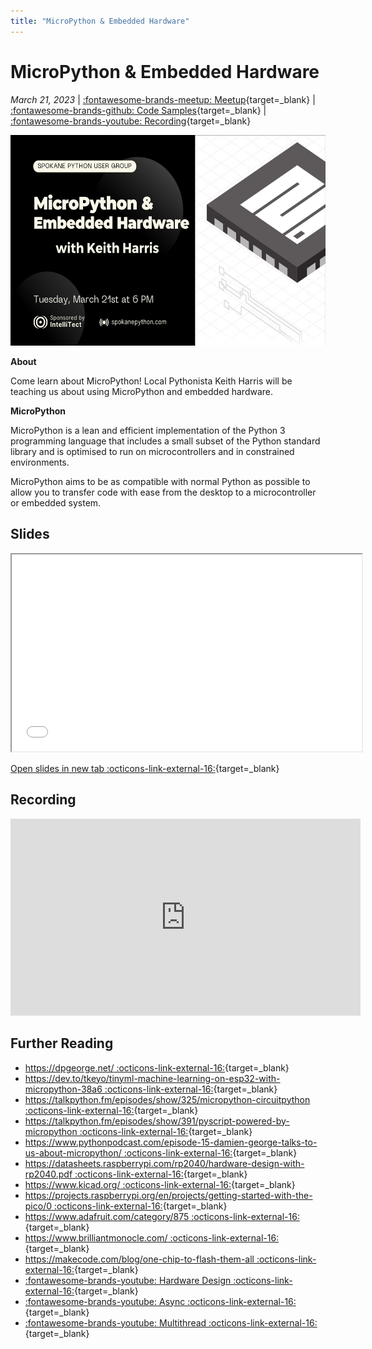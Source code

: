 ```yaml
---
title: "MicroPython & Embedded Hardware"
---
```


# MicroPython & Embedded Hardware

_March 21, 2023_ | [:fontawesome-brands-meetup: Meetup](https://www.meetup.com/python-spokane/events/291974983/){target=_blank} | [:fontawesome-brands-github: Code Samples](https://github.com/simple-x89/pyBoard){target=_blank} | [:fontawesome-brands-youtube: Recording](https://www.youtube.com/watch?v=2OODK438V00){target=_blank}

<img src="/img/micropython-and-embedded-hardware.png" width="600" height="337.5">

**About**

Come learn about MicroPython! Local Pythonista Keith Harris will be teaching us about using MicroPython and embedded hardware.

**MicroPython**

MicroPython is a lean and efficient implementation of the Python 3 programming language that includes a small subset of the Python standard library and is optimised to run on microcontrollers and in constrained environments.

MicroPython aims to be as compatible with normal Python as possible to allow you to transfer code with ease from the desktop to a microcontroller or embedded system.

## Slides

<iframe src="/static/MicroPython-Presentation.pdf" width="560px" height="315px"></iframe>

[Open slides in new tab :octicons-link-external-16:](../static/MicroPython-Presentation.pdf){target=_blank}

## Recording

<iframe width="560" height="315" src="https://www.youtube-nocookie.com/embed/2OODK438V00" title="YouTube video player" frameborder="0" allow="accelerometer; autoplay; clipboard-write; encrypted-media; gyroscope; picture-in-picture; web-share" allowfullscreen></iframe>

## Further Reading

- [https://dpgeorge.net/ :octicons-link-external-16:](https://dpgeorge.net/){target=_blank}
- [https://dev.to/tkeyo/tinyml-machine-learning-on-esp32-with-micropython-38a6 :octicons-link-external-16:](https://dev.to/tkeyo/tinyml-machine-learning-on-esp32-with-micropython-38a6){target=_blank}
- [https://talkpython.fm/episodes/show/325/micropython-circuitpython :octicons-link-external-16:](https://talkpython.fm/episodes/show/325/micropython-circuitpython){target=_blank}
- [https://talkpython.fm/episodes/show/391/pyscript-powered-by-micropython :octicons-link-external-16:](https://talkpython.fm/episodes/show/391/pyscript-powered-by-micropython){target=_blank}
- [https://www.pythonpodcast.com/episode-15-damien-george-talks-to-us-about-micropython/ :octicons-link-external-16:](https://www.pythonpodcast.com/episode-15-damien-george-talks-to-us-about-micropython/){target=_blank}
- [https://datasheets.raspberrypi.com/rp2040/hardware-design-with-rp2040.pdf :octicons-link-external-16:](https://datasheets.raspberrypi.com/rp2040/hardware-design-with-rp2040.pdf){target=_blank}
- [https://www.kicad.org/ :octicons-link-external-16:](https://www.kicad.org/){target=_blank}
- [https://projects.raspberrypi.org/en/projects/getting-started-with-the-pico/0 :octicons-link-external-16:](https://projects.raspberrypi.org/en/projects/getting-started-with-the-pico/0){target=_blank}
- [https://www.adafruit.com/category/875 :octicons-link-external-16:](https://www.adafruit.com/category/875){target=_blank}
- [https://www.brilliantmonocle.com/ :octicons-link-external-16:](https://www.brilliantmonocle.com/){target=_blank}
- [https://makecode.com/blog/one-chip-to-flash-them-all :octicons-link-external-16:](https://makecode.com/blog/one-chip-to-flash-them-all){target=_blank}
- [:fontawesome-brands-youtube: Hardware Design :octicons-link-external-16:](https://www.youtube.com/watch?v=kcwvuwetgEQ){target=_blank}
- [:fontawesome-brands-youtube: Async :octicons-link-external-16:](https://www.youtube.com/watch?v=5VLvmA__2v0){target=_blank}
- [:fontawesome-brands-youtube: Multithread :octicons-link-external-16:](https://www.youtube.com/watch?v=1q0EaTkztIs){target=_blank}
